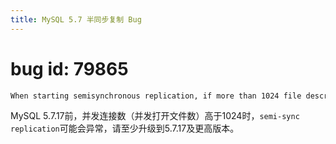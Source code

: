 ```yaml
---
title: MySQL 5.7 半同步复制 Bug
---
```


# bug id: 79865 

```bash
When starting semisynchronous replication, if more than 1024 file descriptors existed, the semisynchronous socket was not created correctly. This prevented semisynchronous replication from functioning correctly
```

MySQL 5.7.17前，并发连接数（并发打开文件数）高于1024时，`semi-sync replication`可能会异常，请至少升级到5.7.17及更高版本。

